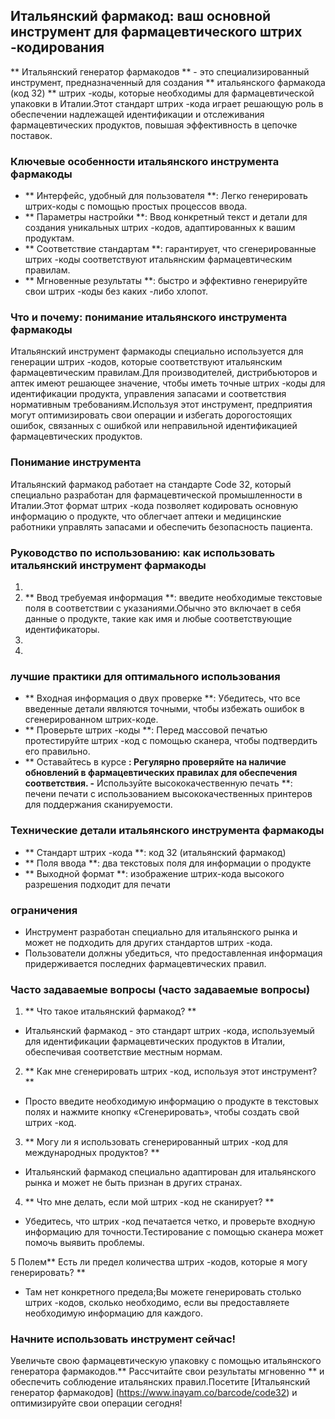## Итальянский фармакод: ваш основной инструмент для фармацевтического штрих -кодирования

** Итальянский генератор фармакодов ** - это специализированный инструмент, предназначенный для создания ** итальянского фармакода (код 32) ** штрих -коды, которые необходимы для фармацевтической упаковки в Италии.Этот стандарт штрих -кода играет решающую роль в обеспечении надлежащей идентификации и отслеживания фармацевтических продуктов, повышая эффективность в цепочке поставок.

### Ключевые особенности итальянского инструмента фармакоды
- ** Интерфейс, удобный для пользователя **: Легко генерировать штрих-коды с помощью простых процессов ввода.
- ** Параметры настройки **: Ввод конкретный текст и детали для создания уникальных штрих -кодов, адаптированных к вашим продуктам.
- ** Соответствие стандартам **: гарантирует, что сгенерированные штрих -коды соответствуют итальянским фармацевтическим правилам.
- ** Мгновенные результаты **: быстро и эффективно генерируйте свои штрих -коды без каких -либо хлопот.

### Что и почему: понимание итальянского инструмента фармакоды
Итальянский инструмент фармакоды специально используется для генерации штрих -кодов, которые соответствуют итальянским фармацевтическим правилам.Для производителей, дистрибьюторов и аптек имеют решающее значение, чтобы иметь точные штрих -коды для идентификации продукта, управления запасами и соответствия нормативным требованиям.Используя этот инструмент, предприятия могут оптимизировать свои операции и избегать дорогостоящих ошибок, связанных с ошибкой или неправильной идентификацией фармацевтических продуктов.

### Понимание инструмента
Итальянский фармакод работает на стандарте Code 32, который специально разработан для фармацевтической промышленности в Италии.Этот формат штрих -кода позволяет кодировать основную информацию о продукте, что облегчает аптеки и медицинские работники управлять запасами и обеспечить безопасность пациента.

### Руководство по использованию: как использовать итальянский инструмент фармакоды
1.
2. ** Ввод требуемая информация **: введите необходимые текстовые поля в соответствии с указаниями.Обычно это включает в себя данные о продукте, такие как имя и любые соответствующие идентификаторы.
3.
4.

### лучшие практики для оптимального использования
- ** Входная информация о двух проверке **: Убедитесь, что все введенные детали являются точными, чтобы избежать ошибок в сгенерированном штрих-коде.
- ** Проверьте штрих -коды **: Перед массовой печатью протестируйте штрих -код с помощью сканера, чтобы подтвердить его правильно.
- ** Оставайтесь в курсе **: Регулярно проверяйте на наличие обновлений в фармацевтических правилах для обеспечения соответствия.
-** Используйте высококачественную печать **: печени печати с использованием высококачественных принтеров для поддержания сканируемости.

### Технические детали итальянского инструмента фармакоды
- ** Стандарт штрих -кода **: код 32 (итальянский фармакод)
- ** Поля ввода **: два текстовых поля для информации о продукте
- ** Выходной формат **: изображение штрих-кода высокого разрешения подходит для печати

### ограничения
- Инструмент разработан специально для итальянского рынка и может не подходить для других стандартов штрих -кода.
- Пользователи должны убедиться, что предоставленная информация придерживается последних фармацевтических правил.

### Часто задаваемые вопросы (часто задаваемые вопросы)

1. ** Что такое итальянский фармакод? **
- Итальянский фармакод - это стандарт штрих -кода, используемый для идентификации фармацевтических продуктов в Италии, обеспечивая соответствие местным нормам.

2. ** Как мне сгенерировать штрих -код, используя этот инструмент? **
- Просто введите необходимую информацию о продукте в текстовых полях и нажмите кнопку «Сгенерировать», чтобы создать свой штрих -код.

3. ** Могу ли я использовать сгенерированный штрих -код для международных продуктов? **
- Итальянский фармакод специально адаптирован для итальянского рынка и может не быть признан в других странах.

4. ** Что мне делать, если мой штрих -код не сканирует? **
- Убедитесь, что штрих -код печатается четко, и проверьте входную информацию для точности.Тестирование с помощью сканера может помочь выявить проблемы.

5 Полем** Есть ли предел количества штрих -кодов, которые я могу генерировать? **
- Там нет конкретного предела;Вы можете генерировать столько штрих -кодов, сколько необходимо, если вы предоставляете необходимую информацию для каждого.

### Начните использовать инструмент сейчас!
Увеличьте свою фармацевтическую упаковку с помощью итальянского генератора фармакодов.** Рассчитайте свои результаты мгновенно ** и обеспечить соблюдение итальянских правил.Посетите [Итальянский генератор фармакодов] (https://www.inayam.co/barcode/code32) и оптимизируйте свои операции сегодня!